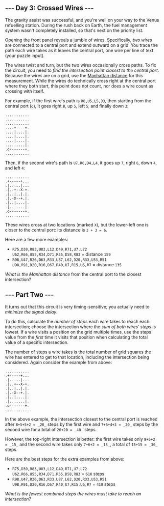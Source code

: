 \--- Day 3: Crossed Wires ---
-----------------------------

The gravity assist was successful, and you're well on your way to the Venus refuelling station. During the rush back on Earth, the fuel management system wasn't completely installed, so that's next on the priority list.

Opening the front panel reveals a jumble of wires. Specifically, _two wires_ are connected to a central port and extend outward on a grid. You trace the path each wire takes as it leaves the central port, one wire per line of text (your puzzle input).

The wires twist and turn, but the two wires occasionally cross paths. To fix the circuit, you need to _find the intersection point closest to the central port_. Because the wires are on a grid, use the [Manhattan distance](https://en.wikipedia.org/wiki/Taxicab_geometry) for this measurement. While the wires do technically cross right at the central port where they both start, this point does not count, nor does a wire count as crossing with itself.

For example, if the first wire's path is `R8,U5,L5,D3`, then starting from the central port (`o`), it goes right `8`, up `5`, left `5`, and finally down `3`:

    ...........
    ...........
    ...........
    ....+----+.
    ....|....|.
    ....|....|.
    ....|....|.
    .........|.
    .o-------+.
    ...........
    

Then, if the second wire's path is `U7,R6,D4,L4`, it goes up `7`, right `6`, down `4`, and left `4`:

    ...........
    .+-----+...
    .|.....|...
    .|..+--X-+.
    .|..|..|.|.
    .|.-X--+.|.
    .|..|....|.
    .|.......|.
    .o-------+.
    ...........
    

These wires cross at two locations (marked `X`), but the lower-left one is closer to the central port: its distance is `3 + 3 = 6`.

Here are a few more examples:

*   `R75,D30,R83,U83,L12,D49,R71,U7,L72   U62,R66,U55,R34,D71,R55,D58,R83` = distance `159`
*   `R98,U47,R26,D63,R33,U87,L62,D20,R33,U53,R51   U98,R91,D20,R16,D67,R40,U7,R15,U6,R7` = distance `135`

_What is the Manhattan distance_ from the central port to the closest intersection?

\--- Part Two ---
-----------------

It turns out that this circuit is very timing-sensitive; you actually need to _minimize the signal delay_.

To do this, calculate the _number of steps_ each wire takes to reach each intersection; choose the intersection where the _sum of both wires' steps_ is lowest. If a wire visits a position on the grid multiple times, use the steps value from the _first_ time it visits that position when calculating the total value of a specific intersection.

The number of steps a wire takes is the total number of grid squares the wire has entered to get to that location, including the intersection being considered. Again consider the example from above:

    ...........
    .+-----+...
    .|.....|...
    .|..+--X-+.
    .|..|..|.|.
    .|.-X--+.|.
    .|..|....|.
    .|.......|.
    .o-------+.
    ...........
    

In the above example, the intersection closest to the central port is reached after `8+5+5+2 = _20_` steps by the first wire and `7+6+4+3 = _20_` steps by the second wire for a total of `20+20 = _40_` steps.

However, the top-right intersection is better: the first wire takes only `8+5+2 = _15_` and the second wire takes only `7+6+2 = _15_`, a total of `15+15 = _30_` steps.

Here are the best steps for the extra examples from above:

*   `R75,D30,R83,U83,L12,D49,R71,U7,L72   U62,R66,U55,R34,D71,R55,D58,R83` = `610` steps
*   `R98,U47,R26,D63,R33,U87,L62,D20,R33,U53,R51   U98,R91,D20,R16,D67,R40,U7,R15,U6,R7` = `410` steps

_What is the fewest combined steps the wires must take to reach an intersection?_
